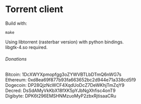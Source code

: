 # Torrent client
Build with:

```
make
```
Using libtorrent (rasterbar version) with python bindings.\
libgtk-4.so required.
###### Donations
Bitcoin:  1DcXWYXpmopfgg3oZYWVBTLbDTmQ6nWG7s\
Ethereum: 0xd8ea69f877b93fa663652bc2d944e71a338cd5f9\
Dogecoin: DP28QjzNcWCF4XqdUoDcZ7DeWKhjTmZqY9\
Decred:   DsSdAMyVkKbX18fXK5pYJbNgXhfisc4onT9\
Digibyte: DPK6t296EMSHNMzuoMyP2zbxRjtisaaCRu